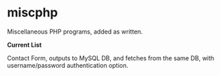miscphp
=======

Miscellaneous PHP programs, added as written.

******Current List******

Contact Form, outputs to MySQL DB, and fetches from the same DB, with username/password authentication option.
